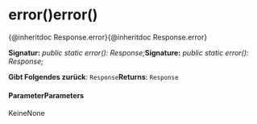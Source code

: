 # <a name="error"></a><span data-ttu-id="18bf5-101">error()</span><span class="sxs-lookup"><span data-stu-id="18bf5-101">error()</span></span>




<span data-ttu-id="18bf5-102">{@inheritdoc Response.error}</span><span class="sxs-lookup"><span data-stu-id="18bf5-102">{@inheritdoc Response.error}</span></span>

<span data-ttu-id="18bf5-103">**Signatur:** _public static error(): Response;_</span><span class="sxs-lookup"><span data-stu-id="18bf5-103">**Signature:** _public static error(): Response;_</span></span>

<span data-ttu-id="18bf5-104">**Gibt Folgendes zurück**: `Response`</span><span class="sxs-lookup"><span data-stu-id="18bf5-104">**Returns**: `Response`</span></span>





#### <a name="parameters"></a><span data-ttu-id="18bf5-105">Parameter</span><span class="sxs-lookup"><span data-stu-id="18bf5-105">Parameters</span></span>
<span data-ttu-id="18bf5-106">Keine</span><span class="sxs-lookup"><span data-stu-id="18bf5-106">None</span></span>


